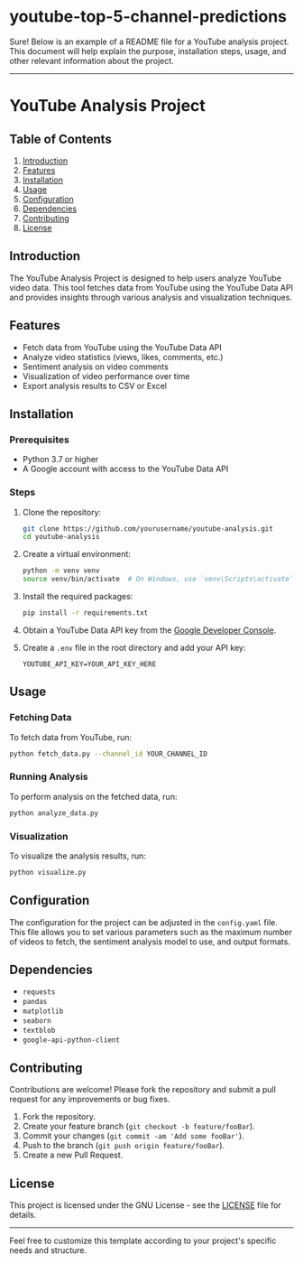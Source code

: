 # youtube-top-5-channel-predictions
Sure! Below is an example of a README file for a YouTube analysis project. This document will help explain the purpose, installation steps, usage, and other relevant information about the project.

---

# YouTube Analysis Project

## Table of Contents

1. [Introduction](#introduction)
2. [Features](#features)
3. [Installation](#installation)
4. [Usage](#usage)
5. [Configuration](#configuration)
6. [Dependencies](#dependencies)
7. [Contributing](#contributing)
8. [License](#license)

## Introduction

The YouTube Analysis Project is designed to help users analyze YouTube video data. This tool fetches data from YouTube using the YouTube Data API and provides insights through various analysis and visualization techniques.

## Features

- Fetch data from YouTube using the YouTube Data API
- Analyze video statistics (views, likes, comments, etc.)
- Sentiment analysis on video comments
- Visualization of video performance over time
- Export analysis results to CSV or Excel

## Installation

### Prerequisites

- Python 3.7 or higher
- A Google account with access to the YouTube Data API

### Steps

1. Clone the repository:

   ```bash
   git clone https://github.com/yourusername/youtube-analysis.git
   cd youtube-analysis
   ```

2. Create a virtual environment:

   ```bash
   python -m venv venv
   source venv/bin/activate  # On Windows, use `venv\Scripts\activate`
   ```

3. Install the required packages:

   ```bash
   pip install -r requirements.txt
   ```

4. Obtain a YouTube Data API key from the [Google Developer Console](https://console.developers.google.com/).

5. Create a `.env` file in the root directory and add your API key:

   ```plaintext
   YOUTUBE_API_KEY=YOUR_API_KEY_HERE
   ```

## Usage

### Fetching Data

To fetch data from YouTube, run:

```bash
python fetch_data.py --channel_id YOUR_CHANNEL_ID
```

### Running Analysis

To perform analysis on the fetched data, run:

```bash
python analyze_data.py
```

### Visualization

To visualize the analysis results, run:

```bash
python visualize.py
```

## Configuration

The configuration for the project can be adjusted in the `config.yaml` file. This file allows you to set various parameters such as the maximum number of videos to fetch, the sentiment analysis model to use, and output formats.

## Dependencies

- `requests`
- `pandas`
- `matplotlib`
- `seaborn`
- `textblob`
- `google-api-python-client`

## Contributing

Contributions are welcome! Please fork the repository and submit a pull request for any improvements or bug fixes.

1. Fork the repository.
2. Create your feature branch (`git checkout -b feature/fooBar`).
3. Commit your changes (`git commit -am 'Add some fooBar'`).
4. Push to the branch (`git push origin feature/fooBar`).
5. Create a new Pull Request.

## License

This project is licensed under the GNU License - see the [LICENSE](LICENSE) file for details.

---

Feel free to customize this template according to your project's specific needs and structure.
